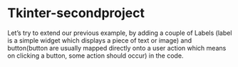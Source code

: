 # Tkinter-secondproject




Let’s try to extend our previous example, by adding a couple of Labels (label is a simple widget which displays a piece of text or image) and button(button are usually mapped directly onto a user action which means on clicking a button, some action should occur) in the code.


